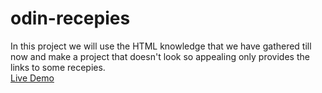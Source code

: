 # odin-recepies
In this project we will use the HTML knowledge that we have gathered till now and make a project that doesn't look so appealing only provides the links to some recepies.
<br>[Live Demo](https://paritoshparashar.github.io/odin-recepies/)
